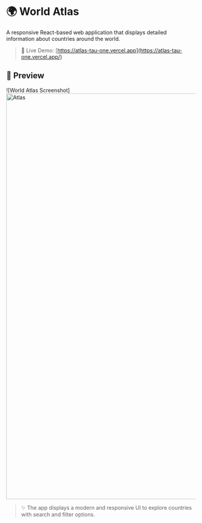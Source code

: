 # 🌍 World Atlas

A responsive React-based web application that displays detailed information about countries around the world.

> 🔗 Live Demo: [https://atlas-tau-one.vercel.app](https://atlas-tau-one.vercel.app/)

## 📸 Preview

![World Atlas Screenshot]<img width="1920" height="1080" alt="Atlas" src="https://github.com/user-attachments/assets/c9a97e35-c1b3-4b47-ad18-44161099ac41" />


> ✨ The app displays a modern and responsive UI to explore countries with search and filter options.
